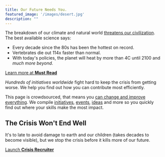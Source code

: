 ```yaml
---
title: Our Future Needs You.
featured_image: '/images/desert.jpg'
description: ""
---
```


The breakdown of our climate and natural world [threatens our civilization](https://rebellion.earth/the-truth/the-emergency). The best available science says:

* Every decade since the 80s has been the hottest on record.
* Vertebrates die out 114x faster than normal.
* With today's policies, the planet will heat by more than 4C until 2100 and _much more beyond_.

<a href="/must-read" class="button button">Learn more at <span style="font-weight: bold">Must Read</span></a>

*Hundreds of initiatives worldwide* fight hard to keep the crisis from getting worse.
We help you find out how you can contribute most efficiently.

This page is crowdsourced, that means you [can change and improve everything](contribute). We compile [initiatives](initiatives), [events](conferences), [ideas](ideas) and more so you quickly find out where your skills make the most impact.

## The Crisis Won't End Well

It's to late to avoid damage to earth and our children (takes decades to become visible), but we stop the crisis before it kills more of our future.

<a href="https://www.crisisfighters.org/initiatives/ideas/" class="button button-primary">Launch <span style="font-weight: bold">Crisis Recruiter</span></a>